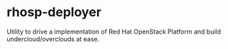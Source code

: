 # rhosp-deployer
Utility to drive a implementation of Red Hat OpenStack Platform and build undercloud/overclouds at ease.
